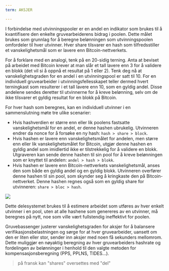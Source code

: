 ```yaml
---
term: AKSJER

---
```

I forbindelse med utvinningspooler er en andel en indikator som brukes til å kvantifisere den enkelte gruvearbeiderens bidrag i poolen. Dette målet brukes som grunnlag for å beregne belønningen som utvinningspoolen omfordeler til hver utvinner. Hver share tilsvarer en hash som tilfredsstiller et vanskelighetsmål som er lavere enn Bitcoin-nettverkets.

For å forklare med en analogi, tenk på en 20-sidig terning. Anta at beviset på arbeidet med Bitcoin krever at man slår et tall lavere enn 3 for å validere en blokk (det vil si å oppnå et resultat på 1 eller 2). Tenk deg nå at vanskelighetsgraden for en andel i en utvinningspool er satt til 10. For en individuell gruvearbeider i utvinningsfellesskapet teller dermed hvert terningkast som resulterer i et tall lavere enn 10, som en gyldig andel. Disse andelene sendes deretter til utvinnerne for å kreve belønning, selv om de ikke tilsvarer et gyldig resultat for en blokk på Bitcoin.

For hver hash som beregnes, kan en individuell utvinner i en sammenslutning møte tre ulike scenarier:


- Hvis hashverdien er større enn eller lik poolens fastsatte vanskelighetsmål for en andel, er denne hashen ubrukelig. Utvinneren endrer da nonce for å forsøke en ny hash: `hash > share > block`.
- Hvis hashen er lavere enn vanskelighetsmålet for andelen, men større enn eller lik vanskelighetsmålet for Bitcoin, utgjør denne hashen en gyldig andel som imidlertid ikke er tilstrekkelig for å validere en blokk. Utgraveren kan sende denne hashen til sin pool for å kreve belønningen som er knyttet til andelen: `andel > hash > blokk`.
- Hvis hashen er lavere enn Bitcoin-nettverkets vanskelighetsmål, anses den som både en gyldig andel og en gyldig blokk. Utvinneren overfører denne hashen til sin pool, som skynder seg å kringkaste den på Bitcoin-nettverket. Denne hashen regnes også som en gyldig share for utvinneren: `share > bloc > hash`.

![](../../dictionnaire/assets/32.webp)

Dette delesystemet brukes til å estimere arbeidet som utføres av hver enkelt utvinner i en pool, uten at alle hashene som genereres av en utvinner, må beregnes på nytt, noe som ville vært fullstendig ineffektivt for poolen.

Gruvebassenger justerer vanskelighetsgraden for aksjer for å balansere verifikasjonsbelastningen og sørge for at hver gruvearbeider, uansett om den er liten eller stor, sender inn aksjer med noen få sekunders mellomrom. Dette muliggjør en nøyaktig beregning av hver gruvearbeiders hashrate og fordelingen av belønninger i henhold til den valgte metoden for kompensasjonsberegning (PPS, PPLNS, TIDES...).

> på fransk kan "shares" oversettes med "del"